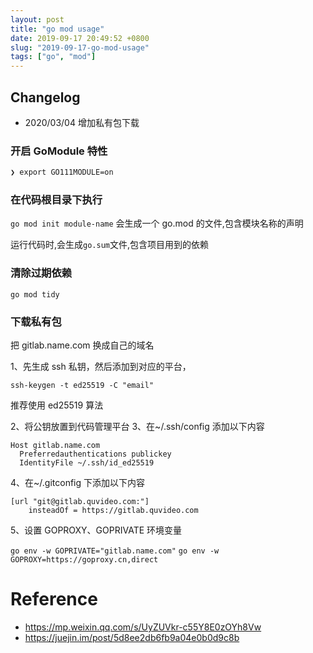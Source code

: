 ```yaml
---
layout: post
title: "go mod usage"
date: 2019-09-17 20:49:52 +0800
slug: "2019-09-17-go-mod-usage"
tags: ["go", "mod"]
---
```


## Changelog

- 2020/03/04 增加私有包下载

### 开启 GoModule 特性

```bash
❯ export GO111MODULE=on
```

### 在代码根目录下执行

`go mod init module-name`
会生成一个 go.mod 的文件,包含模块名称的声明

运行代码时,会生成`go.sum`文件,包含项目用到的依赖

### 清除过期依赖

`go mod tidy`

### 下载私有包

把 gitlab.name.com 换成自己的域名

1、先生成 ssh 私钥，然后添加到对应的平台，

`ssh-keygen -t ed25519 -C "email"`

推荐使用 ed25519 算法

2、将公钥放置到代码管理平台
3、在~/.ssh/config 添加以下内容

```
Host gitlab.name.com
  Preferredauthentications publickey
  IdentityFile ~/.ssh/id_ed25519
```

4、在~/.gitconfig 下添加以下内容

```
[url "git@gitlab.quvideo.com:"]
    insteadOf = https://gitlab.quvideo.com
```

5、设置 GOPROXY、GOPRIVATE 环境变量

`go env -w GOPRIVATE="gitlab.name.com"`
`go env -w GOPROXY=https://goproxy.cn,direct`

# Reference

- https://mp.weixin.qq.com/s/UyZUVkr-c55Y8E0zOYh8Vw
- https://juejin.im/post/5d8ee2db6fb9a04e0b0d9c8b

